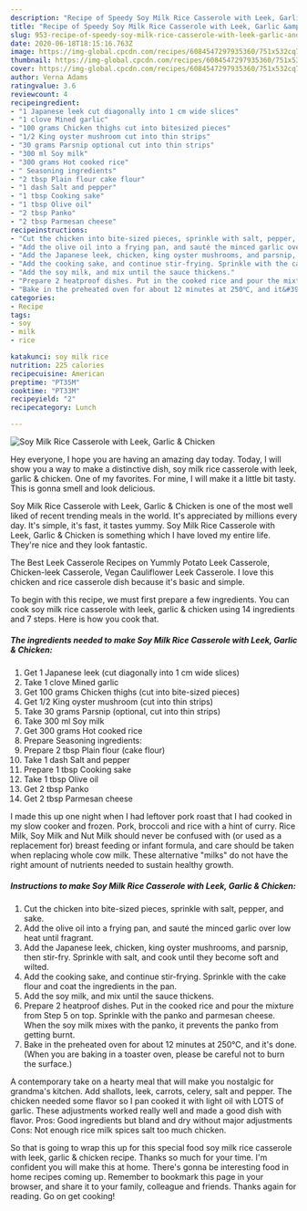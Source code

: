 ```yaml
---
description: "Recipe of Speedy Soy Milk Rice Casserole with Leek, Garlic &amp;amp; Chicken"
title: "Recipe of Speedy Soy Milk Rice Casserole with Leek, Garlic &amp;amp; Chicken"
slug: 953-recipe-of-speedy-soy-milk-rice-casserole-with-leek-garlic-and-amp-chicken
date: 2020-06-18T18:15:16.763Z
image: https://img-global.cpcdn.com/recipes/6084547297935360/751x532cq70/soy-milk-rice-casserole-with-leek-garlic-chicken-recipe-main-photo.jpg
thumbnail: https://img-global.cpcdn.com/recipes/6084547297935360/751x532cq70/soy-milk-rice-casserole-with-leek-garlic-chicken-recipe-main-photo.jpg
cover: https://img-global.cpcdn.com/recipes/6084547297935360/751x532cq70/soy-milk-rice-casserole-with-leek-garlic-chicken-recipe-main-photo.jpg
author: Verna Adams
ratingvalue: 3.6
reviewcount: 4
recipeingredient:
- "1 Japanese leek cut diagonally into 1 cm wide slices"
- "1 clove Mined garlic"
- "100 grams Chicken thighs cut into bitesized pieces"
- "1/2 King oyster mushroom cut into thin strips"
- "30 grams Parsnip optional cut into thin strips"
- "300 ml Soy milk"
- "300 grams Hot cooked rice"
- " Seasoning ingredients"
- "2 tbsp Plain flour cake flour"
- "1 dash Salt and pepper"
- "1 tbsp Cooking sake"
- "1 tbsp Olive oil"
- "2 tbsp Panko"
- "2 tbsp Parmesan cheese"
recipeinstructions:
- "Cut the chicken into bite-sized pieces, sprinkle with salt, pepper, and sake."
- "Add the olive oil into a frying pan, and sauté the minced garlic over low heat until fragrant."
- "Add the Japanese leek, chicken, king oyster mushrooms, and parsnip, then stir-fry. Sprinkle with salt, and cook until they become soft and wilted."
- "Add the cooking sake, and continue stir-frying. Sprinkle with the cake flour and coat the ingredients in the pan."
- "Add the soy milk, and mix until the sauce thickens."
- "Prepare 2 heatproof dishes. Put in the cooked rice and pour the mixture from Step 5 on top. Sprinkle with the panko and parmesan cheese. When the soy milk mixes with the panko, it prevents the panko from getting burnt."
- "Bake in the preheated oven for about 12 minutes at 250℃, and it&#39;s done. (When you are baking in a toaster oven, please be careful not to burn the surface.)"
categories:
- Recipe
tags:
- soy
- milk
- rice

katakunci: soy milk rice 
nutrition: 225 calories
recipecuisine: American
preptime: "PT35M"
cooktime: "PT33M"
recipeyield: "2"
recipecategory: Lunch

---
```



![Soy Milk Rice Casserole with Leek, Garlic &amp; Chicken](https://img-global.cpcdn.com/recipes/6084547297935360/751x532cq70/soy-milk-rice-casserole-with-leek-garlic-chicken-recipe-main-photo.jpg)

Hey everyone, I hope you are having an amazing day today. Today, I will show you a way to make a distinctive dish, soy milk rice casserole with leek, garlic &amp; chicken. One of my favorites. For mine, I will make it a little bit tasty. This is gonna smell and look delicious.

Soy Milk Rice Casserole with Leek, Garlic &amp; Chicken is one of the most well liked of recent trending meals in the world. It's appreciated by millions every day. It's simple, it's fast, it tastes yummy. Soy Milk Rice Casserole with Leek, Garlic &amp; Chicken is something which I have loved my entire life. They're nice and they look fantastic.

The Best Leek Casserole Recipes on Yummly Potato Leek Casserole, Chicken-leek Casserole, Vegan Cauliflower Leek Casserole. I love this chicken and rice casserole dish because it&#39;s basic and simple.


To begin with this recipe, we must first prepare a few ingredients. You can cook soy milk rice casserole with leek, garlic &amp; chicken using 14 ingredients and 7 steps. Here is how you cook that.

<!--inarticleads1-->

##### The ingredients needed to make Soy Milk Rice Casserole with Leek, Garlic &amp; Chicken:

1. Get 1 Japanese leek (cut diagonally into 1 cm wide slices)
1. Take 1 clove Mined garlic
1. Get 100 grams Chicken thighs (cut into bite-sized pieces)
1. Get 1/2 King oyster mushroom (cut into thin strips)
1. Take 30 grams Parsnip (optional, cut into thin strips)
1. Take 300 ml Soy milk
1. Get 300 grams Hot cooked rice
1. Prepare  Seasoning ingredients:
1. Prepare 2 tbsp Plain flour (cake flour)
1. Take 1 dash Salt and pepper
1. Prepare 1 tbsp Cooking sake
1. Take 1 tbsp Olive oil
1. Get 2 tbsp Panko
1. Get 2 tbsp Parmesan cheese


I made this up one night when I had leftover pork roast that I had cooked in my slow cooker and frozen. Pork, broccoli and rice with a hint of curry. Rice Milk, Soy Milk and Nut Milk should never be confused with (or used as a replacement for) breast feeding or infant formula, and care should be taken when replacing whole cow milk. These alternative &#34;milks&#34; do not have the right amount of nutrients needed to sustain healthy growth. 

<!--inarticleads2-->

##### Instructions to make Soy Milk Rice Casserole with Leek, Garlic &amp; Chicken:

1. Cut the chicken into bite-sized pieces, sprinkle with salt, pepper, and sake.
1. Add the olive oil into a frying pan, and sauté the minced garlic over low heat until fragrant.
1. Add the Japanese leek, chicken, king oyster mushrooms, and parsnip, then stir-fry. Sprinkle with salt, and cook until they become soft and wilted.
1. Add the cooking sake, and continue stir-frying. Sprinkle with the cake flour and coat the ingredients in the pan.
1. Add the soy milk, and mix until the sauce thickens.
1. Prepare 2 heatproof dishes. Put in the cooked rice and pour the mixture from Step 5 on top. Sprinkle with the panko and parmesan cheese. When the soy milk mixes with the panko, it prevents the panko from getting burnt.
1. Bake in the preheated oven for about 12 minutes at 250℃, and it&#39;s done. (When you are baking in a toaster oven, please be careful not to burn the surface.)


A contemporary take on a hearty meal that will make you nostalgic for grandma&#39;s kitchen. Add shallots, leek, carrots, celery, salt and pepper. The chicken needed some flavor so I pan cooked it with light oil with LOTS of garlic. These adjustments worked really well and made a good dish with flavor. Pros: Good ingredients but bland and dry without major adjustments Cons: Not enough rice milk spices salt too much chicken. 

So that is going to wrap this up for this special food soy milk rice casserole with leek, garlic &amp; chicken recipe. Thanks so much for your time. I'm confident you will make this at home. There's gonna be interesting food in home recipes coming up. Remember to bookmark this page in your browser, and share it to your family, colleague and friends. Thanks again for reading. Go on get cooking!
